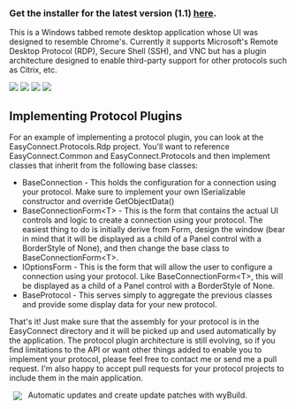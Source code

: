 ### Get the installer for the latest version (1.1) <a href="https://www.dropbox.com/s/mp8f6a5bgwbyww0/EasyConnect-1.1.msi">here</a>.

This is a Windows tabbed remote desktop application whose UI was designed to resemble Chrome's.  Currently it supports Microsoft's Remote Desktop Protocol (RDP), Secure Shell (SSH), and VNC but has a plugin architecture designed to enable third-party support for other protocols such as Citrix, etc.

<a href="http://lstratman.github.com/EasyConnect/images/screenshots/bookmarks.jpg" target="_new"><img src="http://lstratman.github.com/EasyConnect/images/screenshots/thumbnails/bookmarks.jpg"/></a>
<a href="http://lstratman.github.com/EasyConnect/images/screenshots/sessions.jpg" target="_new"><img src="http://lstratman.github.com/EasyConnect/images/screenshots/thumbnails/sessions.jpg"/></a>
<a href="http://lstratman.github.com/EasyConnect/images/screenshots/globaloptions.jpg" target="_new"><img src="http://lstratman.github.com/EasyConnect/images/screenshots/thumbnails/globaloptions.jpg"/></a>
<a href="http://lstratman.github.com/EasyConnect/images/screenshots/history.jpg" target="_new"><img src="http://lstratman.github.com/EasyConnect/images/screenshots/thumbnails/history.jpg"/></a>

## Implementing Protocol Plugins

For an example of implementing a protocol plugin, you can look at the EasyConnect.Protocols.Rdp project.  You'll want to reference EasyConnect.Common and EasyConnect.Protocols and then implement classes that inherit from the following base classes:

* BaseConnection - This holds the configuration for a connection using your protocol.  Make sure to implement your own ISerializable constructor and override GetObjectData()
* BaseConnectionForm&lt;T&gt; - This is the form that contains the actual UI controls and logic to create a connection using your protocol.  The easiest thing to do is initially derive from Form, design the window (bear in mind that it will be displayed as a child of a Panel control with a BorderStyle of None), and then change the base class to BaseConnectionForm&lt;T&gt;.
* IOptionsForm - This is the form that will allow the user to configure a connection using your protocol.  Like BaseConnectionForm&lt;T&gt;, this will be displayed as a child of a Panel control with a BorderStyle of None.
* BaseProtocol - This serves simply to aggregate the previous classes and provide some display data for your new protocol.

That's it!  Just make sure that the assembly for your protocol is in the EasyConnect directory and it will be picked up and used automatically by the application.  The protocol plugin architecture is still evolving, so if you find limitations to the API or want other things added to enable you to implement your protocol, please feel free to contact me or send me a pull request.  I'm also happy to accept pull requests for your protocol projects to include them in the main application.

<a href="http://wyday.com/wybuild/" target="_new"><img src="http://programmingnet.weebly.com/files/theme/wybuild.png" valign="middle" hspace="7"/></a> Automatic updates and create update patches with wyBuild.
